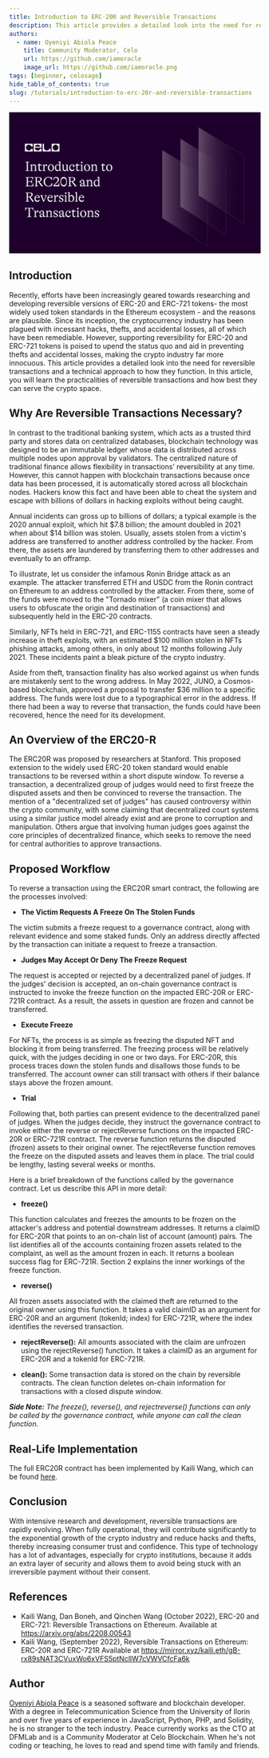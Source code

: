 ```yaml
---
title: Introduction to ERC-20R and Reversible Transactions
description: This article provides a detailed look into the need for reversible transactions and a technical approach to how they function.
authors:
  - name: Oyeniyi Abiola Peace
    title: Community Moderator, Celo
    url: https://github.com/iamoracle
    image_url: https://github.com/iamoracle.png
tags: [beginner, celosage]
hide_table_of_contents: true
slug: /tutorials/introduction-to-erc-20r-and-reversible-transactions
---
```


![header](../../src/data-tutorials/showcase/beginner/introduction-to-erc-20r-and-reversible-transactions.png)

## Introduction

Recently, efforts have been increasingly geared towards researching and developing reversible versions of ERC-20 and ERC-721 tokens- the most widely used token standards in the Ethereum ecosystem - and the reasons are plausible. Since its inception, the cryptocurrency industry has been plagued with incessant hacks, thefts, and accidental losses, all of which have been remediable. However, supporting reversibility for ERC-20 and ERC-721 tokens is poised to upend the status quo and aid in preventing thefts and accidental losses, making the crypto industry far more innocuous. This article provides a detailed look into the need for reversible transactions and a technical approach to how they function. In this article, you will learn the practicalities of reversible transactions and how best they can serve the crypto space.

## Why Are Reversible Transactions Necessary?

In contrast to the traditional banking system, which acts as a trusted third party and stores data on centralized databases, blockchain technology was designed to be an immutable ledger whose data is distributed across multiple nodes upon approval by validators. The centralized nature of traditional finance allows flexibility in transactions’ reversibility at any time. However, this cannot happen with blockchain transactions because once data has been processed, it is automatically stored across all blockchain nodes. Hackers know this fact and have been able to cheat the system and escape with billions of dollars in hacking exploits without being caught.

Annual incidents can gross up to billions of dollars; a typical example is the 2020 annual exploit, which hit $7.8 billion; the amount doubled in 2021 when about $14 billion was stolen. Usually, assets stolen from a victim's address are transferred to another address controlled by the hacker. From there, the assets are laundered by transferring them to other addresses and eventually to an offramp.

To illustrate, let us consider the infamous Ronin Bridge attack as an example. The attacker transferred ETH and USDC from the Ronin contract on Ethereum to an address controlled by the attacker. From there, some of the funds were moved to the "Tornado mixer" (a coin mixer that allows users to obfuscate the origin and destination of transactions) and subsequently held in the ERC-20 contracts.

Similarly, NFTs held in ERC-721, and ERC-1155 contracts have seen a steady increase in theft exploits, with an estimated $100 million stolen in NFTs phishing attacks, among others, in only about 12 months following July 2021. These incidents paint a bleak picture of the crypto industry.

Aside from theft, transaction finality has also worked against us when funds are mistakenly sent to the wrong address. In May 2022, JUNO, a Cosmos-based blockchain, approved a proposal to transfer $36 million to a specific address. The funds were lost due to a typographical error in the address. If there had been a way to reverse that transaction, the funds could have been recovered, hence the need for its development.

## An Overview of the ERC20-R

The ERC20R was proposed by researchers at Stanford. This proposed extension to the widely used ERC-20 token standard would enable transactions to be reversed within a short dispute window. To reverse a transaction, a decentralized group of judges would need to first freeze the disputed assets and then be convinced to reverse the transaction. The mention of a "decentralized set of judges" has caused controversy within the crypto community, with some claiming that decentralized court systems using a similar justice model already exist and are prone to corruption and manipulation. Others argue that involving human judges goes against the core principles of decentralized finance, which seeks to remove the need for central authorities to approve transactions.

## Proposed Workflow

To reverse a transaction using the ERC20R smart contract, the following are the processes involved:

- **The Victim Requests A Freeze On The Stolen Funds**

The victim submits a freeze request to a governance contract, along with relevant evidence and some staked funds. Only an address directly affected by the transaction can initiate a request to freeze a transaction.

- **Judges May Accept Or Deny The Freeze Request**

The request is accepted or rejected by a decentralized panel of judges. If the judges' decision is accepted, an on-chain governance contract is instructed to invoke the freeze function on the impacted ERC-20R or ERC-721R contract. As a result, the assets in question are frozen and cannot be transferred.

- **Execute Freeze**

For NFTs, the process is as simple as freezing the disputed NFT and blocking it from being transferred. The freezing process will be relatively quick, with the judges deciding in one or two days. For ERC-20R, this process traces down the stolen funds and disallows those funds to be transferred. The account owner can still transact with others if their balance stays above the frozen amount.

- **Trial**

Following that, both parties can present evidence to the decentralized panel of judges. When the judges decide, they instruct the governance contract to invoke either the reverse or rejectReverse functions on the impacted ERC-20R or ERC-721R contract. The reverse function returns the disputed (frozen) assets to their original owner. The rejectReverse function removes the freeze on the disputed assets and leaves them in place. The trial could be lengthy, lasting several weeks or months.

Here is a brief breakdown of the functions called by the governance contract. Let us describe this API in more detail:

- **freeze()**

This function calculates and freezes the amounts to be frozen on the attacker's address and potential downstream addresses. It returns a claimID for ERC-20R that points to an on-chain list of account (amount) pairs. The list identifies all of the accounts containing frozen assets related to the complaint, as well as the amount frozen in each. It returns a boolean success flag for ERC-721R. Section 2 explains the inner workings of the freeze function.

- **reverse()**

All frozen assets associated with the claimed theft are returned to the original owner using this function. It takes a valid claimID as an argument for ERC-20R and an argument (tokenId; index) for ERC-721R, where the index identifies the reversed transaction.

- **rejectReverse():** All amounts associated with the claim are unfrozen using the rejectReverse() function. It takes a claimID as an argument for ERC-20R and a tokenId for ERC-721R.

- **clean():** Some transaction data is stored on the chain by reversible contracts. The clean function deletes on-chain information for transactions with a closed dispute window.

_**Side Note:** The freeze(), reverse(), and rejectreverse() functions can only be called by the governance contract, while anyone can call the clean function._

## Real-Life Implementation

The full ERC20R contract has been implemented by Kaili Wang, which can be found [here](https://github.com/kkailiwang/erc20r/blob/master/contracts/ERC20R.sol).

## Conclusion

With intensive research and development, reversible transactions are rapidly evolving. When fully operational, they will contribute significantly to the exponential growth of the crypto industry and reduce hacks and thefts, thereby increasing consumer trust and confidence. This type of technology has a lot of advantages, especially for crypto institutions, because it adds an extra layer of security and allows them to avoid being stuck with an irreversible payment without their consent.

## References

- Kaili Wang, Dan Boneh, and Qinchen Wang (October 2022), ERC-20 and ERC-721: Reversible Transactions on Ethereum. Available at https://arxiv.org/abs/2208.00543
- Kaili Wang, (September 2022), Reversible Transactions on Ethereum: ERC-20R and ERC-721R Available at https://mirror.xyz/kaili.eth/gB-rx89sNAT3CVuxWo6xVFS5ptNcllW7cVWVCfcFa6k

## Author

[Oyeniyi Abiola Peace](https://twitter.com/_iamoracle) is a seasoned software and blockchain developer. With a degree in Telecommunication Science from the University of Ilorin and over five years of experience in JavaScript, Python, PHP, and Solidity, he is no stranger to the tech industry. Peace currently works as the CTO at DFMLab and is a Community Moderator at Celo Blockchain. When he's not coding or teaching, he loves to read and spend time with family and friends.
